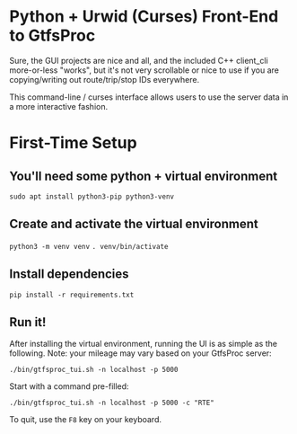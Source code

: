 # Python + Urwid (Curses) Front-End to GtfsProc

Sure, the GUI projects are nice and all, and the included C++ client_cli more-or-less
"works", but it's not very scrollable or nice to use if you are copying/writing out
route/trip/stop IDs everywhere.

This command-line / curses interface allows users to use the server data in a more
interactive fashion.

# First-Time Setup

## You'll need some python + virtual environment
`sudo apt install python3-pip python3-venv`

## Create and activate the virtual environment
`python3 -m venv venv`
`. venv/bin/activate`

## Install dependencies
`pip install -r requirements.txt`

## Run it!

After installing the virtual environment, running the UI is as simple as the
following. Note: your mileage may vary based on your GtfsProc server:

`./bin/gtfsproc_tui.sh -n localhost -p 5000`

Start with a command pre-filled:

`./bin/gtfsproc_tui.sh -n localhost -p 5000 -c "RTE"`

To quit, use the `F8` key on your keyboard.
